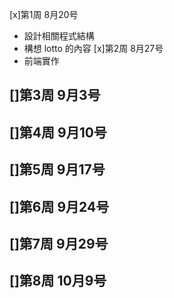 [x]第1周 8月20号
- 設計相關程式結構
- 構想 lotto 的內容
[x]第2周 8月27号
- 前端實作

[]第3周 9月3号
- 

[]第4周 9月10号
- 

[]第5周 9月17号
- 

[]第6周 9月24号
- 

[]第7周 9月29号
- 

[]第8周 10月9号
- 
